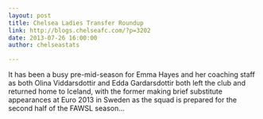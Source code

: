 ```yaml
---
layout: post
title: Chelsea Ladies Transfer Roundup
link: http://blogs.chelseafc.com/?p=3202
date: 2013-07-26 16:00:00
author: chelseastats

---
```

 
It has been a busy pre-mid-season for Emma Hayes and her coaching staff as both Olina Viddarsdottir and Edda Gardarsdottir both left the club and returned home to Iceland, with the former making brief substitute appearances at Euro 2013 in Sweden as the squad is prepared for the second half of the FAWSL season...